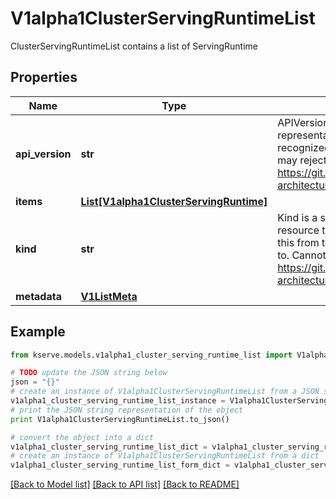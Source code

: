 # V1alpha1ClusterServingRuntimeList

ClusterServingRuntimeList contains a list of ServingRuntime

## Properties

Name | Type | Description | Notes
------------ | ------------- | ------------- | -------------
**api_version** | **str** | APIVersion defines the versioned schema of this representation of an object. Servers should convert recognized schemas to the latest internal value, and may reject unrecognized values. More info: https://git.k8s.io/community/contributors/devel/sig-architecture/api-conventions.md#resources | [optional] 
**items** | [**List[V1alpha1ClusterServingRuntime]**](V1alpha1ClusterServingRuntime.md) |  | 
**kind** | **str** | Kind is a string value representing the REST resource this object represents. Servers may infer this from the endpoint the client submits requests to. Cannot be updated. In CamelCase. More info: https://git.k8s.io/community/contributors/devel/sig-architecture/api-conventions.md#types-kinds | [optional] 
**metadata** | [**V1ListMeta**](https://github.com/kubernetes-client/python/blob/master/kubernetes/docs/V1ListMeta.md) |  | [optional] 

## Example

```python
from kserve.models.v1alpha1_cluster_serving_runtime_list import V1alpha1ClusterServingRuntimeList

# TODO update the JSON string below
json = "{}"
# create an instance of V1alpha1ClusterServingRuntimeList from a JSON string
v1alpha1_cluster_serving_runtime_list_instance = V1alpha1ClusterServingRuntimeList.from_json(json)
# print the JSON string representation of the object
print V1alpha1ClusterServingRuntimeList.to_json()

# convert the object into a dict
v1alpha1_cluster_serving_runtime_list_dict = v1alpha1_cluster_serving_runtime_list_instance.to_dict()
# create an instance of V1alpha1ClusterServingRuntimeList from a dict
v1alpha1_cluster_serving_runtime_list_form_dict = v1alpha1_cluster_serving_runtime_list.from_dict(v1alpha1_cluster_serving_runtime_list_dict)
```
[[Back to Model list]](../README.md#documentation-for-models) [[Back to API list]](../README.md#documentation-for-api-endpoints) [[Back to README]](../README.md)


